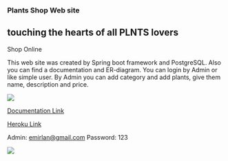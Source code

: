 ### Plants Shop Web site
## touching the hearts of all PLNTS lovers
Shop Online

This web site was created by Spring boot framework and PostgreSQL. Also you can find a documentation and ER-diagram.
You can login by Admin or like simple user. By Admin you can add category and add plants, give them name, description and price.

![](https://im3.ezgif.com/tmp/ezgif-3-ba87d1c120.gif)

[Documentation Link](https://app.swaggerhub.com/apis/None372/api-documentation/1.0)

[Heroku Link](https://plantshop-web-final.herokuapp.com/)

Admin: emirlan@gmail.com
Password: 123

![](https://user-images.githubusercontent.com/81027613/171627028-d32770b0-ff28-4f7e-a979-d6d82e5a4fed.png)

